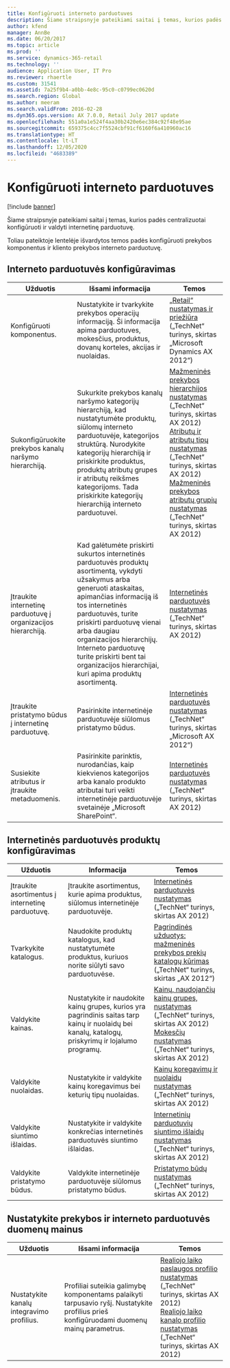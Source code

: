 ```yaml
---
title: Konfigūruoti interneto parduotuves
description: Šiame straipsnyje pateikiami saitai į temas, kurios padės centralizuotai konfigūruoti ir valdyti internetinę parduotuvę.
author: kfend
manager: AnnBe
ms.date: 06/20/2017
ms.topic: article
ms.prod: ''
ms.service: dynamics-365-retail
ms.technology: ''
audience: Application User, IT Pro
ms.reviewer: rhaertle
ms.custom: 31541
ms.assetid: 7a25f9b4-a0bb-4e8c-95c0-c0799ec0620d
ms.search.region: Global
ms.author: meeram
ms.search.validFrom: 2016-02-28
ms.dyn365.ops.version: AX 7.0.0, Retail July 2017 update
ms.openlocfilehash: 551a0a1e524f4aa30b2420e6ec384c92f48e95ae
ms.sourcegitcommit: 659375c4cc7f5524cbf91cf6160f6a410960ac16
ms.translationtype: HT
ms.contentlocale: lt-LT
ms.lasthandoff: 12/05/2020
ms.locfileid: "4683389"
---
```

# <a name="configure-online-stores"></a>Konfigūruoti interneto parduotuves

[!include [banner](../includes/banner.md)]

Šiame straipsnyje pateikiami saitai į temas, kurios padės centralizuotai konfigūruoti ir valdyti internetinę parduotuvę.

Toliau pateiktoje lentelėje išvardytos temos padės konfigūruoti prekybos komponentus ir kliento prekybos interneto parduotuvę.

## <a name="configure-an-online-store"></a>Interneto parduotuvės konfigūravimas

| Užduotis                                                | Išsami informacija                                                                                                                                                                                                                                                                                                                                                   | Temos                                                                                                                                                                                                                                                                                                                                                                                                                                   |
|-----------------------------------------------------|-----------------------------------------------------------------------------------------------------------------------------------------------------------------------------------------------------------------------------------------------------------------------------------------------------------------------------------------------------------|------------------------------------------------------------------------------------------------------------------------------------------------------------------------------------------------------------------------------------------------------------------------------------------------------------------------------------------------------------------------------------------------------------------------------------------|
| Konfigūruoti komponentus.                        | Nustatykite ir tvarkykite prekybos operacijų informaciją. Ši informacija apima parduotuves, mokesčius, produktus, dovanų korteles, akcijas ir nuolaidas.                                                                                                                                                                                                          | [„Retail“ nustatymas ir priežiūra](https://technet.microsoft.com/library/hh597201.aspx) („TechNet“ turinys, skirtas „Microsoft Dynamics AX 2012“)                                                                                                                                                                                                                                                                                          |
| Sukonfigūruokite prekybos kanalų naršymo hierarchiją.    | Sukurkite prekybos kanalų naršymo kategorijų hierarchiją, kad nustatytumėte produktų, siūlomų interneto parduotuvėje, kategorijos struktūrą. Nurodykite kategorijų hierarchiją ir priskirkite produktus, produktų atributų grupes ir atributų reikšmes kategorijoms. Tada priskirkite kategorijų hierarchiją interneto parduotuvei.                            | [Mažmeninės prekybos hierarchijos nustatymas](https://technet.microsoft.com/library/hh580593.aspx)</br> („TechNet“ turinys, skirtas AX 2012)</br> [Atributų ir atributų tipų nustatymas](https://technet.microsoft.com/library/hh227548.aspx) („TechNet“ turinys, skirtas AX 2012)</br> [Mažmeninės prekybos atributų grupių nustatymas](https://technet.microsoft.com/library/jj728713.aspx) („TechNet“ turinys, skirtas AX 2012) |
| Įtraukite internetinę parduotuvę į organizacijos hierarchiją. | Kad galėtumėte priskirti sukurtos internetinės parduotuvės produktų asortimentą, vykdyti užsakymus arba generuoti ataskaitas, apimančias informaciją iš tos internetinės parduotuvės, turite priskirti parduotuvę vienai arba daugiau organizacijos hierarchijų. Interneto parduotuvę turite priskirti bent tai organizacijos hierarchijai, kuri apima produktų asortimentą. | [Internetinės parduotuvės nustatymas](https://technet.microsoft.com/library/jj682095.aspx) („TechNet“ turinys, skirtas AX 2012)                                                                                                                                                                                                                                                                                                     |
| Įtraukite pristatymo būdus į internetinę parduotuvę.          | Pasirinkite internetinėje parduotuvėje siūlomus pristatymo būdus.                                                                                                                                                                                                                                                                                                 | [Internetinės parduotuvės nustatymas](https://technet.microsoft.com/library/jj682095.aspx) („TechNet“ turinys, skirtas „Microsoft AX 2012“)                                                                                                                                                                                                                                                                                                     |
| Susiekite atributus ir įtraukite metaduomenis.                   | Pasirinkite parinktis, nurodančias, kaip kiekvienos kategorijos arba kanalo produkto atributai turi veikti internetinėje parduotuvėje svetainėje „Microsoft SharePoint“.                                                                                                                                                                                              | [Internetinės parduotuvės nustatymas](https://technet.microsoft.com/library/jj682095.aspx) („TechNet“ turinys, skirtas AX 2012)                                                                                                                                                                                                                                                                                                     |

## <a name="configure-online-store-products"></a>Internetinės parduotuvės produktų konfigūravimas

| Užduotis                                 | Informacija                                                                                                                                           | Temos                                                                                                                                                                                                                                                                            |
|--------------------------------------|---------------------------------------------------------------------------------------------------------------------------------------------------|-----------------------------------------------------------------------------------------------------------------------------------------------------------------------------------------------------------------------------------------------------------------------------------|
| Įtraukite asortimentus į internetinę parduotuvę. | Įtraukite asortimentus, kurie apima produktus, siūlomus internetinėje parduotuvėje.                                                                  | [Internetinės parduotuvės nustatymas](https://technet.microsoft.com/library/jj682095.aspx) („TechNet“ turinys, skirtas AX 2012)                                                                                                                                              |
| Tvarkykite katalogus.                     | Naudokite produktų katalogus, kad nustatytumėte produktus, kuriuos norite siūlyti savo parduotuvėse.                                                              | [Pagrindinės užduotys: mažmeninės prekybos prekių katalogų kūrimas](https://technet.microsoft.com/library/jj728712.aspx) („TechNet“ turinys, skirtas „AX 2012“)                                                                                                                           |
| Valdykite kainas.                       | Nustatykite ir naudokite kainų grupes, kurios yra pagrindinis saitas tarp kainų ir nuolaidų bei kanalų, katalogų, priskyrimų ir lojalumo programų. | [Kainų, naudojančių kainų grupes, nustatymas](https://technet.microsoft.com/library/hh597169.aspx) („TechNet“ turinys, skirtas AX 2012)</br> [Mokesčių nustatymas](https://technet.microsoft.com/library/hh580571.aspx) („TechNet“ turinys, skirtas AX 2012) |
| Valdykite nuolaidas.                    | Nustatykite ir valdykite kainų koregavimus bei keturių tipų nuolaidas.                                                                                  | [Kainų koregavimų ir nuolaidų nustatymas](https://technet.microsoft.com/library/hh597114.aspx) („TechNet“ turinys, skirtas AX 2012)                                                                                                                          |
| Valdykite siuntimo išlaidas.             | Nustatykite ir valdykite konkrečias internetinės parduotuvės siuntimo išlaidas.                                                                     | [Internetinių parduotuvių siuntimo išlaidų nustatymas](https://technet.microsoft.com/library/jj728714.aspx) („TechNet“ turinys, skirtas AX 2012)                                                                                                                           |
| Valdykite pristatymo būdus.            | Valdykite internetinėje parduotuvėje siūlomus pristatymo būdus.                                                                                        | [Pristatymo būdų nustatymas](https://technet.microsoft.com/library/jj728719.aspx) („TechNet“ turinys, skirtas AX 2012)                                                                                                                                            |

## <a name="set-up-data-exchange-between-commerce-and-the-online-store"></a>Nustatykite prekybos ir interneto parduotuvės duomenų mainus

| Užduotis                                 | Išsami informacija                                                                                                                               | Temos                                                                                                                                                                                                                                                                                  |
|--------------------------------------|---------------------------------------------------------------------------------------------------------------------------------------|-----------------------------------------------------------------------------------------------------------------------------------------------------------------------------------------------------------------------------------------------------------------------------------------|
| Nustatykite kanalų integravimo profilius. | Profiliai suteikia galimybę komponentams palaikyti tarpusavio ryšį. Nustatykite profilius prieš konfigūruodami duomenų mainų parametrus. | [Realiojo laiko paslaugos profilio nustatymas](https://technet.microsoft.com/library/hh580631.aspx) („TechNet“ turinys, skirtas AX 2012)</br> [Realiojo laiko kanalo profilio nustatymas](https://technet.microsoft.com/library/jj677402.aspx) („TechNet“ turinys, skirtas AX 2012) |





